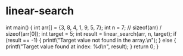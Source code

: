 # linear-search
int main() {
     int arr[] = {3, 8, 4, 1, 9, 5, 7};
     int n = 7; // sizeof(arr) / sizeof(arr[0]);
     int target = 5;
     int result = linear_search(arr, n, target);
     if (result == -1) {
        printf("Target value not found in the array.\n");
    } else {
        printf("Target value found at index: %d\n", result);
    }
    return 0;
}
